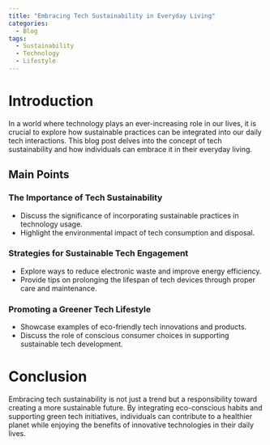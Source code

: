 ```yaml
---
title: "Embracing Tech Sustainability in Everyday Living"
categories:
  - Blog
tags:
  - Sustainability
  - Technology
  - Lifestyle
---
```


# Introduction
In a world where technology plays an ever-increasing role in our lives, it is crucial to explore how sustainable practices can be integrated into our daily tech interactions. This blog post delves into the concept of tech sustainability and how individuals can embrace it in their everyday living.

## Main Points
### The Importance of Tech Sustainability
- Discuss the significance of incorporating sustainable practices in technology usage.
- Highlight the environmental impact of tech consumption and disposal.

### Strategies for Sustainable Tech Engagement
- Explore ways to reduce electronic waste and improve energy efficiency.
- Provide tips on prolonging the lifespan of tech devices through proper care and maintenance.

### Promoting a Greener Tech Lifestyle
- Showcase examples of eco-friendly tech innovations and products.
- Discuss the role of conscious consumer choices in supporting sustainable tech development.

# Conclusion
Embracing tech sustainability is not just a trend but a responsibility toward creating a more sustainable future. By integrating eco-conscious habits and supporting green tech initiatives, individuals can contribute to a healthier planet while enjoying the benefits of innovative technologies in their daily lives.